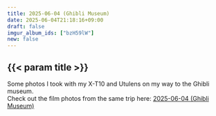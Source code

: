 ```yaml
---
title: 2025-06-04 (Ghibli Museum)
date: 2025-06-04T21:18:16+09:00
draft: false
imgur_album_ids: ["bzH59lW"]
new: false
---
```


<h2 id="title">{{< param title >}}</h2>

Some photos I took with my X-T10 and Utulens on my way to the Ghibli museum.<br>
Check out the film photos from the same trip here: <a href="/photos/film/2025-06-04_ghibli">2025-06-04 (Ghibli Museum)</a>
